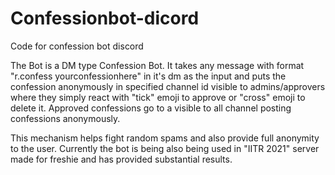 # Confessionbot-dicord
Code for confession bot discord

The Bot is a DM type Confession Bot. It takes any message with format "r.confess yourconfessionhere" in it's dm as the input
and puts the confession anonymously in specified channel id visible to admins/approvers where they simply react with "tick" emoji to approve
or "cross" emoji to delete it. Approved confessions go to a visible to all channel posting confessions anonymously.

This mechanism helps fight random spams and also provide full anonymity to the user.
Currently the bot is being also being used in "IITR 2021" server made for freshie and has provided substantial results.
